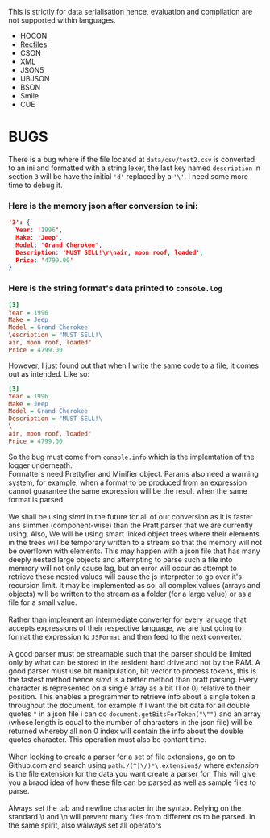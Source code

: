 This is strictly for data serialisation hence, evaluation and compilation are not supported within languages.
- HOCON
- [Recfiles](https://www.gnu.org/software/recutils/manual/The-Rec-Format.html)
- CSON
- XML
- JSON5
- UBJSON
- BSON
- Smile
- CUE

# BUGS
There is a bug where if the file located at `data/csv/test2.csv` is converted to an ini and formatted with a string lexer, the last key named `description` in section `3` will be have the initial `'d'` replaced by a `'\'`. I need some more time to debug it.
### Here is the memory json after conversion to ini:
```json
'3': {
  Year: '1996',
  Make: 'Jeep',
  Model: 'Grand Cherokee',
  Description: 'MUST SELL!\r\nair, moon roof, loaded',
  Price: '4799.00'
}
```
### Here is the string format's data printed to `console.log`
```ini
[3]
Year = 1996
Make = Jeep
Model = Grand Cherokee
\escription = "MUST SELL!\
air, moon roof, loaded"
Price = 4799.00
```
However, I just found out that when I write the same code to a file, it comes out as intended. Like so:
```ini
[3]
Year = 1996
Make = Jeep
Model = Grand Cherokee
Description = "MUST SELL!\
\
air, moon roof, loaded"
Price = 4799.00
```
So the bug must come from `console.info` which is the implemtation of the logger underneath.
\
Formatters need Prettyfier and Minifier object. Params also need a warning system, for example, when a format to be produced from an expression cannot guarantee the same expression will be the result when the same format is parsed. \
\
We shall be using *simd* in the future for all of our conversion as it is faster ans slimmer (component-wise) than the Pratt parser that we are currently using. Also, We will be using smart linked object trees where their elements in the trees will be temporary written to a stream so that the memory will not be overflown with elements. This may happen with a json file that has many deeply nested large objects and attempting to parse such a file into memrory will not only cause lag, but an error will occur as attempt to retrieve these nested values will cause the js interpreter to go over it's recursion limit. It may be implemented as so: all complex values (arrays and objects) will be written to the stream as a folder (for a large value) or as a file for a small value. \
\
Rather than implement an intermediate converter for every lanuage that accepts expressions of their respective language, we are just going to format the expression to `JSFormat` and then feed to the next converter. \
\
A good parser must be streamable such that the parser should be limited only by what can be stored in the resident hard drive and not by the RAM. A good parser must use bit manipulation, bit vector to process tokens, this is the fastest method hence *simd* is a better method than pratt parsing. Every character is represented on a single array as a bit (1 or 0) relative to their position. This enables a programmer to retrieve info about a single token a throughout the document. for example if I want the bit data for all double quotes `"` in a json file i can do `document.getBitsForToken("\"")` and an array (whose length is equal to the number of characters in the json file) will be returned whereby all non 0 index will contain the info about the double quotes character. This operation must also be contant time. \
\
When looking to create a parser for a set of file extensions, go on to Github.com and search using `path:/(^|\/)*\.extension$/` where *extension* is the file extension for the data you want create a parser for. This will give you a braod idea of how these file can be parsed as well as sample files to parse. \
\
Always set the tab and newline character in the syntax. Relying on the standard \t and \n will prevent many files from different os to be parsed. In the same spirit, also walways set all operators



